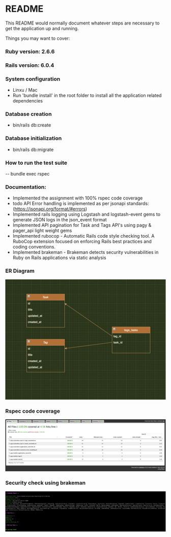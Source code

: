 # README

This README would normally document whatever steps are necessary to get the
application up and running.

Things you may want to cover:

### Ruby version: 2.6.6

### Rails version: 6.0.4

### System configuration
  - Linxu / Mac
  - Run 'bundle install' in the root folder to install all the application related dependencies

### Database creation
  - bin/rails db:create

### Database initialization
  - bin/rails db:migrate

### How to run the test suite
  -- bundle exec rspec

### Documentation:
  - Implemented the assignment with 100% rspec code coverage
  - todo API Error handling is implemented as per jsonapi standards: (https://jsonapi.org/format/#errors)
  - Implemented rails logging using Logstash and logstash-event gems to generate JSON logs in the json_event format
  - Implemented API pagination for Task and Tags API's using pagy & pager_api light weight gems
  - Implemented rubocop - Automatic Rails code style checking tool. A RuboCop extension focused on enforcing Rails best  practices and coding conventions.
  - Implemented brakeman - Brakeman detects security vulnerabilities in Ruby on Rails applications via static analysis

### ER Diagram
![Relationship between Task and Tag](task_tag.png?raw=true)

### Rspec code coverage
![Code coverage](coverage.png?raw=true)

### Security check using brakeman
![Security check](brakeman.png?raw=true)